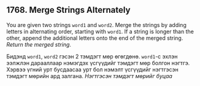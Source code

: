 ## 1768. Merge Strings Alternately

You are given two strings `word1` and `word2`. Merge the strings by adding letters in alternating order, starting with `word1`. If a string is longer than the other, append the additional letters onto the end of the merged string. *Return the merged string*.

Бидэнд  `word1`, `word2` гэсэн 2 тэмдэгт мөр өгөгдөнө. `word1`-с эхлэн ээлжлэн дарааллаар нэмэгдэх үсгүүдийг тэмдэгт мөр болгон нэгтгэ. Хэрвээ үгний урт бусдаасаа урт бол нэмэлт үсгүүдийг нэгтгэсэн тэмдэгт мөрийн ард залгана. *Нэгтгэсэн тэмдэгт мөрийг буцаа*
